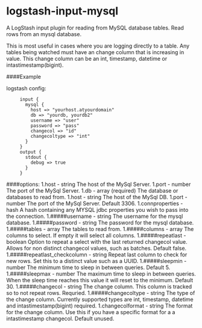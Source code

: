# logstash-input-mysql
A LogStash input plugin for reading from MySQL database tables.
Read rows from an mysql database.

This is most useful in cases where you are logging directly to a table.
Any tables being watched must have an change column that is increasing in value.
This change column can be an int, timestamp, datetime or intastimestamp(bigint).

####Example

logstash config:
```
     input {
       mysql {
         host => "yourhost.atyourdomain"
         db => "yourdb, yourdb2"
         username => "user"
         password => "pass"
         changecol => "id"
         changecoltype => "int"
       }
     }
     output {
       stdout {
         debug => true
       }
     }
```
####options: 
1.host - string The host of the MySql Server.
1.port - number The port of the MySql Server.
1.db - array (required) The database or databases to read from.
1.host - string  The host of the MySql DB.
1.port - number The port of the MySql Server. Default 3306.
1.connproperties - hash A hash containing any MYSQL jdbc properties you wish to pass into the connection.
1.#####username - string The username for the mysql database.
1.#####password - string The password for the mysql database.
1.#####tables - array The tables to read from.
1.#####columns - array The columns to select. If empty it will select all columns.
1.#####repeatlast - boolean Option to repeat a select with the last returned changecol value. Allows for non distinct changecol values, such as batches. Default false.
1.#####repeatlast_checkcolumn - string Repeat last column to check for new rows. Set this to a distinct value such as a UUID.
1.#####sleepmin - number The minimum time to sleep in between queries. Default 5.
1.#####sleepmax - number The maximum time to sleep in between queries. When the sleep time reaches this value it will reset to the minimum. Default 30.
1.#####changecol - string The change column. This column is tracked so to not repeat rows. Requried.
1.#####changecoltype - string The type of the change column. Currently supported types are int, timestamp, datetime and intastimestamp(bigint) required.
1.changecolformat - string The format for the change column. Use this if you have a specific format for a a intastimestamp changecol. Default unused.

